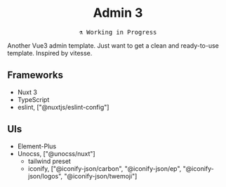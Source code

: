 <h1 align="center">
Admin 3
</h1>

<pre align="center">
⚗️ Working in Progress
</pre>

Another Vue3 admin template. Just want to get a clean and ready-to-use template. Inspired by vitesse.

## Frameworks
- Nuxt 3  
- TypeScript  
- eslint, ["@nuxtjs/eslint-config"]

## UIs
- Element-Plus
- Unocss, ["@unocss/nuxt"]
  - tailwind preset
  - iconify, ["@iconify-json/carbon", "@iconify-json/ep", "@iconify-json/logos", "@iconify-json/twemoji"]

